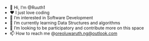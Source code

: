 - 👋 Hi, I’m @Ruuth1
- ❤ I just love coding
- 👀 I’m interested in Software Development 
- 🌱 I’m currently learning Data Structures and algorithms
- 💞️ I’m looking to be participatory and contribute more on this space
- 📫 How to reach me @oreoluwaruth.ng@outlook.com

<!---
Ruuth1/Ruuth1 is a ✨ special ✨ repository because its `README.md` (this file) appears on your GitHub profile.
You can click the Preview link to take a look at your changes.
--->
